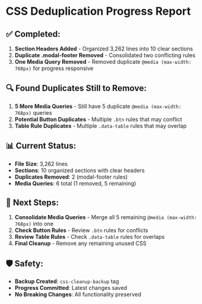 # CSS Deduplication Progress Report

## ✅ Completed:
1. **Section Headers Added** - Organized 3,262 lines into 10 clear sections
2. **Duplicate .modal-footer Removed** - Consolidated two conflicting rules
3. **One Media Query Removed** - Removed duplicate `@media (max-width: 768px)` for progress responsive

## 🔍 Found Duplicates Still to Remove:
1. **5 More Media Queries** - Still have 5 duplicate `@media (max-width: 768px)` queries
2. **Potential Button Duplicates** - Multiple `.btn` rules that may conflict
3. **Table Rule Duplicates** - Multiple `.data-table` rules that may overlap

## 📊 Current Status:
- **File Size**: 3,262 lines
- **Sections**: 10 organized sections with clear headers
- **Duplicates Removed**: 2 (modal-footer rules)
- **Media Queries**: 6 total (1 removed, 5 remaining)

## 🎯 Next Steps:
1. **Consolidate Media Queries** - Merge all 5 remaining `@media (max-width: 768px)` into one
2. **Check Button Rules** - Review `.btn` rules for conflicts
3. **Review Table Rules** - Check `.data-table` rules for overlaps
4. **Final Cleanup** - Remove any remaining unused CSS

## 🛡️ Safety:
- **Backup Created**: `css-cleanup-backup` tag
- **Progress Committed**: Latest changes saved
- **No Breaking Changes**: All functionality preserved
